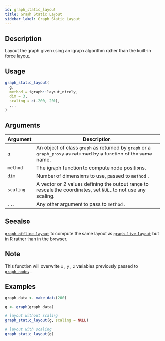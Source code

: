 ```yaml
---
id: graph_static_layout
title: Graph Static Layout
sidebar_label: Graph Static Layout
---
```


## Description

Layout the graph given using an igraph algorithm rather
 than the built-in force layout.


## Usage

```r
graph_static_layout(
  g,
  method = igraph::layout_nicely,
  dim = 3,
  scaling = c(-200, 200),
  ...
)
```


## Arguments

Argument      |Description
------------- |----------------
`g`     |     An object of class `graph` as returned by [`graph`](#graph) or a `graph_proxy`  as returned by a function of the same name.
`method`     |     The igraph function to compute node positions.
`dim`     |     Number of dimensions to use, passed to `method` .
`scaling`     |     A vector or 2 values defining the output range to rescale the coordinates, set `NULL` to not use any scaling.
`...`     |     Any other argument to pass to `method` .


## Seealso

[`graph_offline_layout`](#graphofflinelayout) to compute the same layout as
 [`graph_live_layout`](#graphlivelayout) but in R rather than in the browser.


## Note

This function will overwrite `x` , `y` , `z` variables
 previously passed to [`graph_nodes`](#graphnodes) .


## Examples

```r
graph_data <- make_data(200)

g <- graph(graph_data)

# layout without scaling
graph_static_layout(g, scaling = NULL)

# layout with scaling
graph_static_layout(g)
```


